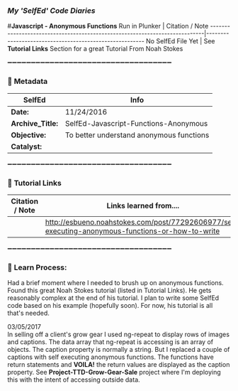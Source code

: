 
### **_My 'SelfEd' Code Diaries_**
#**Javascript - Anonymous Functions**
Run in Plunker | Citation / Note
----------------------------------------------------------------------------|--------------------------------------------------------
No SelfEd File Yet  | See **Tutorial Links** Section for a great Tutorial From Noah Stokes

:heavy_minus_sign::heavy_minus_sign::heavy_minus_sign::heavy_minus_sign::heavy_minus_sign::heavy_minus_sign::heavy_minus_sign::heavy_minus_sign::heavy_minus_sign::heavy_minus_sign::heavy_minus_sign::heavy_minus_sign::heavy_minus_sign::heavy_minus_sign::heavy_minus_sign::heavy_minus_sign::heavy_minus_sign::heavy_minus_sign::heavy_minus_sign::heavy_minus_sign::heavy_minus_sign::heavy_minus_sign::heavy_minus_sign::heavy_minus_sign::heavy_minus_sign::heavy_minus_sign::heavy_minus_sign::heavy_minus_sign::heavy_minus_sign::heavy_minus_sign::heavy_minus_sign::heavy_minus_sign::heavy_minus_sign::heavy_minus_sign::heavy_minus_sign:

### :arrow_down_small: **Metadata**
**SelfEd**          |  **Info** 
------------------- | ------------------------------------------------------------------------
**Date:**           | 11/24/2016
**Archive_Title:**  | SelfEd-Javascript-Functions-Anonymous
**Objective:**      | To better understand anonymous functions
**Catalyst:**       |                                                                    

:heavy_minus_sign::heavy_minus_sign::heavy_minus_sign::heavy_minus_sign::heavy_minus_sign::heavy_minus_sign::heavy_minus_sign::heavy_minus_sign::heavy_minus_sign::heavy_minus_sign::heavy_minus_sign::heavy_minus_sign::heavy_minus_sign::heavy_minus_sign::heavy_minus_sign::heavy_minus_sign::heavy_minus_sign::heavy_minus_sign::heavy_minus_sign::heavy_minus_sign::heavy_minus_sign::heavy_minus_sign::heavy_minus_sign::heavy_minus_sign::heavy_minus_sign::heavy_minus_sign::heavy_minus_sign::heavy_minus_sign::heavy_minus_sign::heavy_minus_sign::heavy_minus_sign::heavy_minus_sign::heavy_minus_sign::heavy_minus_sign::heavy_minus_sign:

### :arrow_down_small: **Tutorial Links**
**Citation / Note**   | **Links learned from....**                                                
----------------------|-----------------------
                      | http://esbueno.noahstokes.com/post/77292606977/self-executing-anonymous-functions-or-how-to-write 
                      
:heavy_minus_sign::heavy_minus_sign::heavy_minus_sign::heavy_minus_sign::heavy_minus_sign::heavy_minus_sign::heavy_minus_sign::heavy_minus_sign::heavy_minus_sign::heavy_minus_sign::heavy_minus_sign::heavy_minus_sign::heavy_minus_sign::heavy_minus_sign::heavy_minus_sign::heavy_minus_sign::heavy_minus_sign::heavy_minus_sign::heavy_minus_sign::heavy_minus_sign::heavy_minus_sign::heavy_minus_sign::heavy_minus_sign::heavy_minus_sign::heavy_minus_sign::heavy_minus_sign::heavy_minus_sign::heavy_minus_sign::heavy_minus_sign::heavy_minus_sign::heavy_minus_sign::heavy_minus_sign::heavy_minus_sign::heavy_minus_sign::heavy_minus_sign:

### :arrow_down_small: **Learn Process:**

Had a brief moment where I needed to brush up on anonymous functions. Found this great Noah Stokes tutorial (listed in Tutorial Links). He gets reasonably complex at the end of his tutorial. I plan to write some SelfEd code based on his example (hopefully soon). For now, his tutorial is all that's needed.
 
03/05/2017   
In selling off a client's grow gear I used ng-repeat to display rows of images and captions. The data array that ng-repeat is accessing is an array of objects. The caption property is normally a string. But I replaced a couple of captions with self executing anonymous functions. The functions have return statements and **VOILA!** the return values are displayed as the caption property.
See **Project-TTD-Grow-Gear-Sale** project where I'm deploying this with the intent of accessing outside data.

